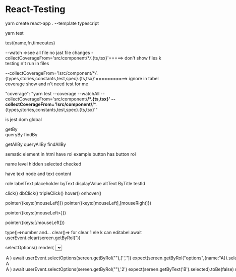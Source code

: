 # React-Testing

yarn create react-app . --template typescript

yarn test

test(name,fn,timeoutes)

--watch =>see all file no jast file changes
-collectCoverageFrom='src/component/\*_/_.{ts,tsx}'=====> don't show files k testing n't run in files

--collectCoverageFrom='!src/component/\*_/_.{types,stories,constants,test,spec}.{ts,tsx}'===========> ignore in tabel coverage show and n't need test for me

"coverage": "yarn test --coverage --watchAll --collectCoverageFrom='src/component/**/\*.{ts,tsx}' --collectCoverageFrom='!src/component/**/\*.{types,stories,constants,test,spec}.{ts,tsx}'"

<!-- Assertions -->

is jest dom global

<!-- query is method in testing library for find element singel ele-->

getBy  
 queryBy
findBy

<!--multiple element  -->

getAllBy
queryAllBy
findAllBy

<!-- getByRol -->

sematic element in html have rol
example button has button rol

<!-- name in role for label in form amd for textarea and  text contect button -->

<!-- getByRole -->

name
level
hidden
selected
checked

<!-- getbyText -->

have text node and text content

<!-- order query -->

role
labelText
placeholder
byText
displayValue
altText
ByTitle
testId

<!-- convenience api -->

click()
dbClick()
tripleClick()
hover()
onhover()

<!-- pointer api -->

pointer({keys:[mouseLeft]})
pointer({keys:[mouseLeft],[mouseRight]})

<!-- feshar dadan button and negah dashtan  -->

pointer({keys:[mouseLeft>]})

<!-- raha kardan button k ghablan feshar dadei -->

pointer({keys:[/mouseLeft]})

<!-- utility api -->
<!-- Keyboard Interactions -->

type()=>number and...
clear()=> for clear 1 ele k can editabel
await userEvent.clear(sereen.getByRol("))

selectOptions()
render(
<select>

 <option value="1">A</potion>
 </select>
 )
 await userEvent.selectOptions(sereen.getByRol(""),['',''])
 expect(sereen.getByRol("options",{name:"A}).selected).toBe(true)

deselectOptions()
render(
<select>

 <option value="1">A</potion>
  <option value="2">A</potion>
 </select>
 )
 await userEvent.selectOptions(sereen.getByRol(""),'2')
 expect(sereen.getByText('B').selected).toBe(false)

upload()

copy()
cut()
pase()
keyboard('foo)
keyboard({shife} A {/shift}) =>shift dowen A shift up

<!-- convenience  api -->

tab()

<!-- statick analysis testing -->
